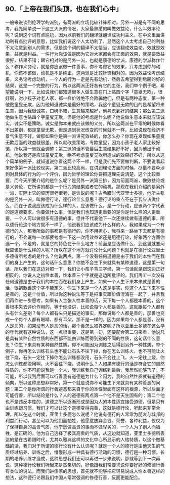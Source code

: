 ## 90.「上帝在我们头顶，也在我们心中」
一般来说谈到伦理学的派别，有两派的立场比较针锋相对，另外一派是有不同的思考，我先简单说一下这三大派的情况，大家最熟悉的叫做效益论，什么叫效率论呢？说到这个词有点尴尬，因为以前我们的翻译就翻译成功利主义，在中文里面讲功利有点批评的意思，比如我们说这个人太功利了，显然这个人太考虑自己的利益不太注意到别人的需求，但是这个词的翻译不太恰当，应该翻成效益论，效就是效果，益就是利益。一件行为你该做是因为它对大家都会有正面的效果，就是要效益很好，结果不错；跟它相对的是另外一派，也就是康德的学派，康德的学派称作什么？称作义务论，就是你应该做一件善事，你不考虑它的效果，只考虑到你的动机，你该不该做，动机是不是纯正，这两派是比较针锋相对的，因为效益论考虑结果，义务论考虑动机，一个人的行为一定是先有动机，然后去希望得到后面的好的结果，这是一个完整的行为，所以这两派正好各有它的主张，我们举个例子吧，希望能说明一下，比如说我们都知道很多人做生意在门上贴四个字「童叟无欺」，很好啊，对小孩子对老人家，都一样价钱绝不会欺骗他们，但是有两种态度，第一种他贴童叟无欺，因为他知道诚实是最好的策略，我这个童叟无欺的目的是希望将来生意，因为我很诚实，口碑不错，生意越来越好，他考虑到好的结果；那么第二派他做生意也贴四个字童叟无欺，但是他的考虑是什么呢？他说做生意本来就应该诚实，诚实不是策略，诚实是你本来就应该做的义务，所以这两派在平常的时候你看不出差别，都是童叟无欺，但是遇到状况改变的时候就不一样，比如说现在经济不景气生意不好，做那如果你是第一派讲究效益的，你怎么办？你现在发现如果童叟无欺后面的效益就很差，所以就改变策略，专欺童叟，因为小孩子老人家比较好骗，所以第一派就会调整；第二派的话不管最后生意结果好不好，因为他出于动机，他说我还是应该童叟无欺，绝不考虑童叟无欺所造成的效果好不好，所以从这个简单的例子，就知道说你看这两个不一样，但是我们先不要做判断，不要说看起来好像第一派比较现实，第二派比较高尚，在讲到理论方面的时候，尽量不要牵涉到对具体的行为的一个评价，因为哲学的理论你要把道理先说清楚，这个比较重要，而今天所要介绍的是什么呢？是另外一派第三排，因为前面两派，像效益论或是义务论，它所讲的都是一个行为的结果或者它的动机，那现在我们介绍的是另外一派，实际上它的资历很老很老，是谁说的呢？古希腊时代亚里士多德，他所主张的是另外一派，叫做德行论，德行论什么意思？德行论的重点不在于我应该做什么，而在于说我应该成为什么样的人，应该做什么，是一个行动，应该两个字代表的是道德要求，你要做什么事，但是我们也知道更重要的是你是什么样的人更重要，一个人可以做很多有道德的事，但并不代表他下一次还继续做有道德的事，所以德行论这个地方就不一样了，他说我们应该成为什么样的人，我如果成为一个有德行的人，那我所做的事都是有德行的，你不用担心，我将来一路坐下去都是有德行的，不会说每一次都要考虑一下这一次用效益论还是用德行论，好象两个方面你选一个，不是的，就是它的特色在于什么地方？前面是应该做什么，到这里就要问我应该是什么样的人呢？所以在这个地方就讨论什么问题？也就是在德行论亚里士多德得所考虑的是什么？他说两点，第一个没有任何道德是由于我们的本性而在我们的身上产生的，这句话什么意思？你绝不会生下来就具有某种道德，这是第一句话，所以我们在这边对照一下，我们让小孩子背三字经，第一句话就是跟这边正好相反的，你说人之初性本善，性本善三个字就是这边所批评的，我们再听一次没有任何道德是由于我们的本性而在我们身上产生，如果一个人生下来本来就是善的话，很抱歉善这个字不能定义，你生下来是一个人这是事实，你这个人生下来本性是善的，这是个价值，所以你这种说法等于是把事实跟价值混淆在一起了，并且我们再作进一步思考，如果有人主张人性本善的话，天下每一个人都是本善的，这个善根本失去评价作用的，等于你没讲，比如说每个人都是善的，这就跟每个人都有头有什么差别？每个人都有头只是描述的事实，那你说每个人都是善的，那善也变成一个每个人都有眼睛、都有耳朵，那不是一样的，因为如果每个人都是善，没有人是恶的，如果没有人是恶的话，那个善怎么被界定呢？所以亚里士多德在这么早的年代就有这种说法，这一点很重要，这是第一句，还要配合第二句来看，他说凡是具有某种自然性质的东西都不能由训练而得到别的不同的性质，这句话什么意思？你生下来具有某种自然性质，你不可能因为训练之后得到另外一种性质，举个例子，你再怎么训练石头也不能让石头不往下掉，你在怎么训练火，也不可能让火往下烧，石头一定往下掉你怎么训练都没用，石头不会往上飞，火一定往上烧，你怎么训练都没用啊，火不会往下烧，说明什么？人如果有德行的话是符合它的自然性质的，你不可能说我是一个人，我训练我自己训练到最后，我居然能够飞了，不可能，所以我到后面可以行善我有道德是为什么？因为，我的自然性质就有道德的倾向，所以这种思想非常好，第一个就是说你不可能生下来就具有某种善恶的问题；第二个是你所谓的行善避恶都来自于你的本性里面有这样的根源，所以后面才可能行善，所以结论是什么？人的道德有两点第一个他不是天生固有的；第二个他也不是违反本性的，道德之所以逐渐形成是因为人的本性适宜接受道德，但是只有由训练跟习惯，我们才可以让这个道德变得完善，这就是德行论，听起来非常合理，所以在这个时候，亚里士多德怎么说呢？他说有德行的人常常为朋友与城邦的利益而行动，甚至可以为他们而牺牲，他愿意放弃金钱、荣誉、各种利益，仅仅为了保持自身的高贵气质，他宁愿做高贵的事而不做卑劣的，一个人为了别人而牺牲，是正确的，他为自己选择了极其高贵的气质，从这边就知道，亚里士多德所表达的是在古希腊时代，尤其以雅典这样的文化中心所显示的人格特质，以这个做基础的话，我们对于所谓的德行论有什么认识呢？就是一个人的德行是由他天生的气质经过培养、训练之后，慢慢形成一种具有德行活动的习惯，德行是一种习惯，长期的培养训练才造成，这种思想我们还可以再进一步来说明，那就等到下一次再说，这种德行论我们听起来是蛮亲切的，好像跟我们常要求说你要好好的修德行善有类似的说法，而我们讲儒家的思想，首先就不能够把它轻易说成人性本善这样的想法，这种德行论跟我们中国人常常强调的修德行善，反而更能配合。

